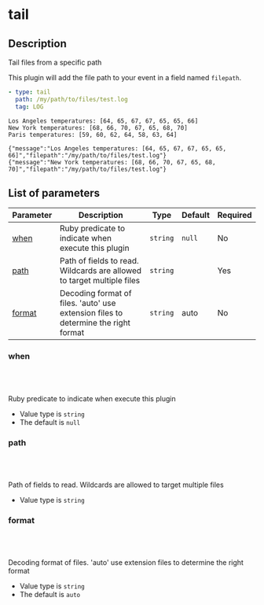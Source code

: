 # tail <Badge type='tip' text='community' vertical='top' />

## Description

Tail files from a specific path


This plugin will add the file path to your event in a field named `filepath`.

<CodeGroup>
  <CodeGroupItem title='CONFIG'>

```yaml
- type: tail
  path: /my/path/to/files/test.log
  tag: LOG
```

  </CodeGroupItem>
  <CodeGroupItem title='DATA'>

```
Los Angeles temperatures: [64, 65, 67, 67, 65, 65, 66]
New York temperatures: [68, 66, 70, 67, 65, 68, 70]
Paris temperatures: [59, 60, 62, 64, 58, 63, 64]
```

  </CodeGroupItem>
  <CodeGroupItem title='OUTPUT'>

```json{5-15}
{"message":"Los Angeles temperatures: [64, 65, 67, 67, 65, 65, 66]","filepath":"/my/path/to/files/test.log"}
{"message":"New York temperatures: [68, 66, 70, 67, 65, 68, 70]","filepath":"/my/path/to/files/test.log"}
```

  </CodeGroupItem>
</CodeGroup>
  

## List of parameters

| Parameter | Description | Type | Default | Required |
|---|---|---|---|---|
| [when](#when) | Ruby predicate to indicate when execute this plugin | <code>string</code> | `null` | No |
| [path](#path) | Path of fields to read. Wildcards are allowed to target multiple files | <code>string</code> |  | Yes |
| [format](#format) | Decoding format of files. 'auto' use extension files to determine the right format | <code>string</code> | auto | No |

### when

<br/>
<Badge type='warning' text='optional' vertical='bottom' />
<br/><br/>
Ruby predicate to indicate when execute this plugin

- Value type is <code>string</code>
- The default is `null`

### path

<br/>
<Badge type='tip' text='required' vertical='bottom' />
<br/><br/>
Path of fields to read. Wildcards are allowed to target multiple files

- Value type is <code>string</code>

### format

<br/>
<Badge type='warning' text='optional' vertical='bottom' />
<br/><br/>
Decoding format of files. 'auto' use extension files to determine the right format

- Value type is <code>string</code>
- The default is `auto`

